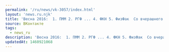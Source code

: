 ```yaml
---
permalink: '/ru/news/vk-3057/index.html'
layout: 'news.ru.njk'
title: 'Весна 2016:  1. ПММ 2. РГФ ... 4. ФКН 5. ФизФак  Со вчерашнего вечера мы так и не придумали ком…'
source: ВКонтакте
tags:
  - news_ru
description: 'Весна 2016:  1. ПММ 2. РГФ ... 4. ФКН 5. ФизФак  Со вчерашнего вечера мы так и не придумали ком…'
updatedAt: 1460921068
---
```

